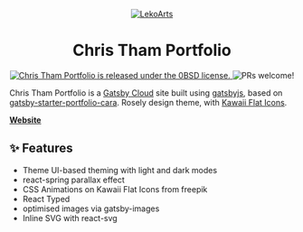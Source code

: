 <p align="center">
  <a href="https://christham.gtsb.io">
    <img alt="LekoArts" src="https://christham.gtsb.io/portfolio.jpg" />
  </a>
</p>
<h1 align="center">
  Chris Tham Portfolio
</h1>

<p align="center">
  <a href="https://github.com/LekoArts/gatsby-starter-portfolio-cara/blob/master/LICENSE">
    <img src="https://img.shields.io/badge/license-0BSD-blue.svg" alt="Chris Tham Portfolio is released under the 0BSD license." />
  </a>
  <img src="https://img.shields.io/badge/PRs-welcome-brightgreen.svg" alt="PRs welcome!" />
</p>

Chris Tham Portfolio is a [Gatsby Cloud](https://www.gatsbyjs.com/cloud/) site built using
[gatsbyjs](https://www.gatsbyjs.com), based on
[gatsby-starter-portfolio-cara](https://cara.lekoarts.de). Rosely design theme,
with [Kawaii Flat Icons](https://www.flaticon.com/authors/kawaii/flat).

[**Website**](https://christham.gtsb.io)

## ✨ Features

- Theme UI-based theming with light and dark modes
- react-spring parallax effect
- CSS Animations on Kawaii Flat Icons from freepik
- React Typed
- optimised images via gatsby-images
- Inline SVG with react-svg
